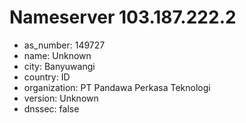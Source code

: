 # Nameserver 103.187.222.2

* as_number: 149727
* name: Unknown
* city: Banyuwangi
* country: ID
* organization: PT Pandawa Perkasa Teknologi
* version: Unknown
* dnssec: false
